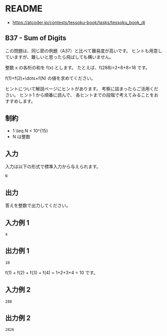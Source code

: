 # README
- <https://atcoder.jp/contests/tessoku-book/tasks/tessoku_book_dj>
## B37 - Sum of Digits
この問題は、同じ節の例題（A37）と比べて難易度が高いです。
ヒントも用意していますが、難しいと思ったら飛ばしても構いません。

整数 x の各桁の和を f(x) とします。
たとえば、f(288)=2+8+8=18 です。

f(1)+f(2)+\dots+f(N) の値を求めてください。

ヒントについて解説ページにヒントがあります。
考察に詰まったらご活用ください。
ヒント1 から順番に読んで、
各ヒントまでの段階で考えてみることをおすすめします。
## 制約
* 1 \leq N < 10^{15}
* N は整数
## 入力
入力は以下の形式で標準入力から与えられます。

```
N
```
## 出力
答えを整数で出力してください。
## 入力例 1
```
4
```
## 出力例 1
```
10
```

f(1) + f(2) + f(3) + f(4) = 1+2+3+4 = 10 です。
## 入力例 2
```
288
```
## 出力例 2
```
2826
```

